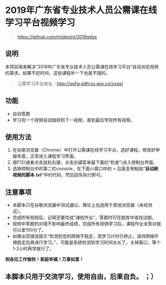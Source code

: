 # 2019年广东省专业技术人员公需课在线学习平台视频学习
>https://github.com/midpoint/2019gdgx

## 说明
本项目用来解决“2019年广东省专业技术人员公需课在线学习平台”自动浏览视频的需求。如果不赶时间，这些课程听一下也是不错的。
>公需学习平台地址：http://ggfw.gdhrss.gov.cn/zxpx/

## 功能
  - 自动答题
  - 学习完一个视频自动跳转到下一视频，直到最后学完所有视频。
  
## 使用方法
1. 在谷歌浏览器（Chrome）中打开公需课在线学习平台，选好课程，修改好申报年度，正常进入课程学习界面。
2. 按F12(或者点击鼠标右键，点击右键菜单最下面的“检查”)进入控制台界面。
3. 选择控制台中的第二栏console，在下面小窗口中的 > 后面复制粘贴“**自动刷视频的脚本.txt**”中的代码，然后回车执行即可。

## 注意事项
  - 本脚本只在谷歌浏览器中测试通过，理论上也适用于其他浏览器（未经测试）。
  - 完成所有视频后，记得还要完成“课程作业”，答题时可在题库中查找试题。
  - 视频中答题的对错不影响最终成绩，完成所有视频学习后，课程作业全答对就可以拿100分了。
  - 如果出现错误提示“检测到您的网络不稳定，现学习计时已停止，请待网络环境稳定后再进行学习。”，可能是系统检测到学习时间太长了，关掉窗口，等个1-2小时再学就行了。
  

**祝各位工作愉快！家庭幸福！万事如意！**

## 本脚本只用于交流学习，使用自由，后果自负。  ；）  
